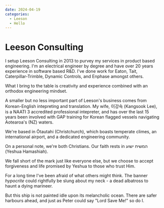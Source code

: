 ```yaml
---
date: 2024-04-19
categories:
  - Leeson
  - Hello
---
```


# Leeson Consulting

I setup Leeson Consulting in 2013 to purvey my services in product based engineering.
I'm an electrical engineer by degree and have over 20 years experience in software based R&D.
I've done work for Eaton, Tait, Caterpillar-Trimble, Dynamic Controls, and Enphase amongst others.

What I bring to the table is creativity and experience combined with an orthodox engineering mindset.

A smaller but no less important part of Leeson's business comes from Korean-English intepreting and translation.
My wife, 이강숙 (Kangsook Lee), is a NAATI 3 accredited professional intepreter,
and has over the last 15 years been involved with GAP training for Korean flagged vessels navigating Aotearoa's (NZ) waters.

We're based in Ōtautahi (Christchurch), which boasts temperate climes, an international airport, and a dedicated engineering community.

On a personal note, we're both Christians.
Our faith rests in המשיח ישוע (Yeshua Hamashiah).

We fall short of the mark just like everyone else,
but we choose to accept forgiveness and life promised by Yeshua to those who trust Him.

For a long time I've been afraid of what others might think.
The banner _hypocrite_ could rightfully be slung about my neck -
a dead albatross to haunt a dying marineer.

But this ship is not painted idle upon its melancholic ocean.
There are safer harbours ahead, and just as Peter could say "Lord Save Me!" so do I.
